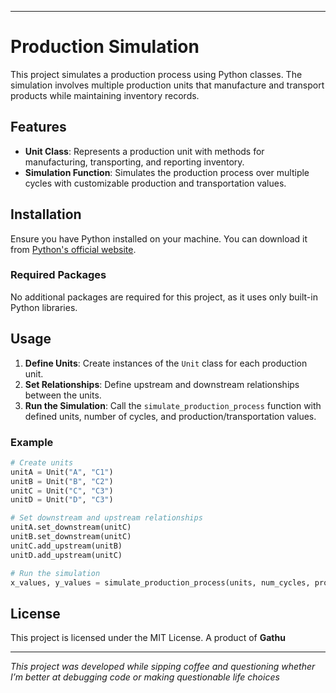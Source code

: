 
---

# Production Simulation

This project simulates a production process using Python classes. The simulation involves multiple production units that manufacture and transport products while maintaining inventory records.

## Features
- **Unit Class**: Represents a production unit with methods for manufacturing, transporting, and reporting inventory.
- **Simulation Function**: Simulates the production process over multiple cycles with customizable production and transportation values.

## Installation
Ensure you have Python installed on your machine. You can download it from [Python's official website](https://www.python.org/downloads/).

### Required Packages
No additional packages are required for this project, as it uses only built-in Python libraries.

## Usage
1. **Define Units**: Create instances of the `Unit` class for each production unit.
2. **Set Relationships**: Define upstream and downstream relationships between the units.
3. **Run the Simulation**: Call the `simulate_production_process` function with defined units, number of cycles, and production/transportation values.

### Example

```python
# Create units
unitA = Unit("A", "C1")
unitB = Unit("B", "C2")
unitC = Unit("C", "C3")
unitD = Unit("D", "C3")

# Set downstream and upstream relationships
unitA.set_downstream(unitC)
unitB.set_downstream(unitC)
unitC.add_upstream(unitB)
unitD.add_upstream(unitC)

# Run the simulation
x_values, y_values = simulate_production_process(units, num_cycles, production_values, transportation_values)
```

## License
This project is licensed under the MIT License. A product of **Gathu**

---
*This project was developed while sipping coffee and questioning whether I’m better at debugging code or making questionable life choices*
